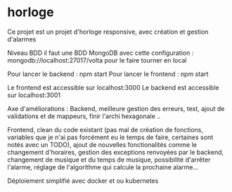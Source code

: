 # horloge

Ce projet est un projet d'horloge responsive, avec création et gestion d'alarmes

Niveau BDD il faut une BDD MongoDB avec cette configuration : mongodb://localhost:27017/volta pour le faire tourner en local

Pour lancer le backend : npm start
Pour lancer le frontend : npm start

Le frontend est accessible sur localhost:3000
Le backend est accessible sur localhost:3001

Axe d'améliorations :
Backend, meilleure gestion des erreurs, test, ajout de validations et de mappeurs, finir l'archi hexagonale ..

Frontend, clean du code existant (pas mal de création de fonctions, variables que je n'ai pas forcément eu le temps de faire, certaines sont notés avec un TODO), ajout de nouvelles fonctionalités comme le changement d'horaires, gestion des exceptions renvoyées par le backend, changement de musique et du temps de musique, possibilité d'arrêter l'alarme, réglage de l'algorithme qui calcule la prochaine alarme...

Déploiement simplifié avec docker et ou kubernetes
